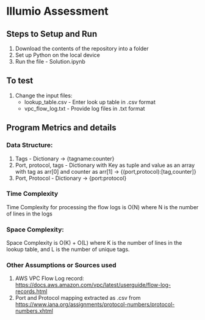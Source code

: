# Illumio Assessment

## Steps to Setup and Run
1. Download the contents of the repository into a folder
2. Set up Python on the local device
3. Run the file - Solution.ipynb

## To test
1. Change the input files:
   * lookup_table.csv - Enter look up table in .csv format
   * vpc_flow_log.txt - Provide log files in .txt format

## Program Metrics and details

### Data Structure:
1. Tags - Dictionary -> {tagname:counter}
2. Port, protocol, tags - Dictionary with Key as tuple and value as an array with tag as arr[0] and counter as arr[1] -> {(port,protocol):[tag,counter]}
3. Port, Protocol - Dictionary -> {port:protocol}
   
### Time Complexity 
Time Complexity for processing the flow logs is O(N) where N is the number of lines in the logs

### Space Complexity: 
Space Complexity is O(K) + O(L) where K is the number of lines in the lookup table, and L is the number of unique tags.

### Other Assumptions or Sources used
1. AWS VPC Flow Log record: https://docs.aws.amazon.com/vpc/latest/userguide/flow-log-records.html
2. Port and Protocol mapping extracted as .csv from https://www.iana.org/assignments/protocol-numbers/protocol-numbers.xhtml
